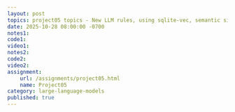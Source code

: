 ```yaml
---
layout: post
topics: project05 topics - New LLM rules, using sqlite-vec, semantic similarity, named entities
date: 2025-10-28 08:00:00 -0700
notes1: 
code1: 
video1: 
notes2: 
code2: 
video2: 
assignment: 
    url: /assignments/project05.html
    name: Project05
category: large-language-models
published: true
---
```


